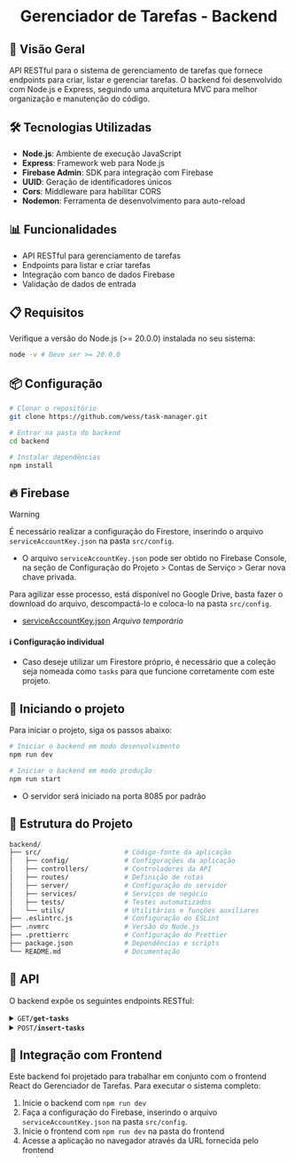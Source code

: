 <h1 align="center">
  Gerenciador de Tarefas - Backend
</h1>

## 📝 Visão Geral

API RESTful para o sistema de gerenciamento de tarefas que fornece endpoints para criar, listar e gerenciar tarefas. O backend foi desenvolvido com Node.js e Express, seguindo uma arquitetura MVC para melhor organização e manutenção do código.

## 🛠️ Tecnologias Utilizadas

- **Node.js**: Ambiente de execução JavaScript
- **Express**: Framework web para Node.js
- **Firebase Admin**: SDK para integração com Firebase
- **UUID**: Geração de identificadores únicos
- **Cors**: Middleware para habilitar CORS
- **Nodemon**: Ferramenta de desenvolvimento para auto-reload

## 📊 Funcionalidades

- API RESTful para gerenciamento de tarefas
- Endpoints para listar e criar tarefas
- Integração com banco de dados Firebase
- Validação de dados de entrada

## 📋 Requisitos

Verifique a versão do Node.js (>= 20.0.0) instalada no seu sistema:

```bash
node -v # Deve ser >= 20.0.0
```

## 📦 Configuração

```bash
# Clonar o repositório
git clone https://github.com/wess/task-manager.git

# Entrar na pasta do backend
cd backend

# Instalar dependências
npm install
```

## 🔥 Firebase

> [!WARNING]
> É necessário realizar a configuração do Firestore, inserindo o arquivo `serviceAccountKey.json` na pasta `src/config`.

- O arquivo `serviceAccountKey.json` pode ser obtido no Firebase Console, na seção de Configuração do Projeto > Contas de Serviço > Gerar nova chave privada.

Para agilizar esse processo, está disponível no Google Drive, basta fazer o download do arquivo, descompactá-lo e coloca-lo na pasta `src/config`.

- [serviceAccountKey.json](https://drive.google.com/file/d/1DrCcS2FGNhbrhdjCZ8uiozfpzqwcggfJ/view?usp=sharing) *Arquivo temporário*


#### ℹ️ Configuração individual

- Caso deseje utilizar um Firestore próprio, é necessário que a coleção seja nomeada como `tasks` para que funcione corretamente com este projeto.


## 🚀 Iniciando o projeto

Para iniciar o projeto, siga os passos abaixo:

```bash
# Iniciar o backend em modo desenvolvimento
npm run dev

# Iniciar o backend em modo produção
npm run start
```

- O servidor será iniciado na porta 8085 por padrão


## 📁 Estrutura do Projeto

```bash
backend/
├── src/                     # Código-fonte da aplicação
│   ├── config/              # Configurações da aplicação
│   ├── controllers/         # Controladores da API
│   ├── routes/              # Definição de rotas
│   ├── server/              # Configuração do servidor
│   ├── services/            # Serviços de negócio
│   ├── tests/               # Testes automatizados
│   └── utils/               # Utilitários e funções auxiliares
├── .eslintrc.js             # Configuração do ESLint
├── .nvmrc                   # Versão do Node.js
├── .prettierrc              # Configuração do Prettier
├── package.json             # Dependências e scripts
└── README.md                # Documentação
```

## 📡 API

O backend expõe os seguintes endpoints RESTful:

<details>
<summary><code>GET</code><code><b>/get-tasks</b></code></summary>

- Obtém todas as tarefas
- O seu retorno é um array de objetos, cada um com as propriedades `id`, `description`, `responsible`, `status` e `createdAt`.

Exemplo de retorno:
```json
[
    {
        "id": 1,
        "description": "Tarefa 1",
        "responsible": "Wesley",
        "status": "todo",
        "createdAt": "2025-06-12T12:19:41.000Z"
    }
]
```

</details>

<details>
<summary><code>POST</code><code><b>/insert-tasks</b></code></summary>

- Insere uma nova tarefa
- Parâmetros de entrada:
  - `description`: Descrição da tarefa
  - `responsible`: Responsável pela tarefa
  - `status`: Status da tarefa (todo, doing, done)

Exemplo de corpo da requisição:
```json
[
    {
        "description": "Tarefa 1",
        "responsible": "Wesley",
        "status": "todo"
    }
]
```

Exemplo de retorno:
```json
[
    {
        "id": 1,
        "description": "Tarefa 1",
        "responsible": "Wesley",
        "status": "todo",
        "createdAt": "2025-06-12T12:19:41.000Z"
    }
]
```
</details>

## 🔄 Integração com Frontend

Este backend foi projetado para trabalhar em conjunto com o frontend React do Gerenciador de Tarefas. Para executar o sistema completo:

1. Inicie o backend com `npm run dev`
2. Faça a configuração do Firebase, inserindo o arquivo `serviceAccountKey.json` na pasta `src/config`.
3. Inicie o frontend com `npm run dev` na pasta do frontend
4. Acesse a aplicação no navegador através da URL fornecida pelo frontend
